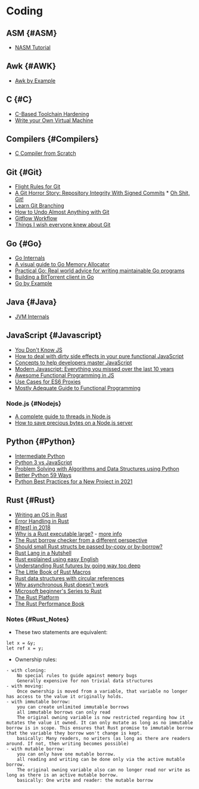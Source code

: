# Coding

## ASM {#ASM}

* [NASM Tutorial](http://cs.lmu.edu/~ray/notes/nasmtutorial/)

## Awk {#AWK}

* [Awk by Example](https://developer.ibm.com/tutorials/l-awk1/)

## C {#C}

* [C-Based Toolchain Hardening](https://www.owasp.org/index.php/C-Based_Toolchain_Hardening)
* [Write your Own Virtual Machine](https://justinmeiners.github.io/lc3-vm/)

## Compilers {#Compilers}

* [C Compiler from Scratch](https://github.com/DoctorWkt/acwj)

## Git {#Git}

* [Flight Rules for Git](https://github.com/k88hudson/git-flight-rules)
* [A Git Horror Story: Repository Integrity With Signed Commits](https://mikegerwitz.com/papers/git-horror-story)
* [Oh Shit, Git!](https://ohshitgit.com/)
* [Learn Git Branching](https://learngitbranching.js.org/)
* [How to Undo Almost Anything with Git](https://github.blog/2015-06-08-how-to-undo-almost-anything-with-git/)
* [Gitflow Workflow](https://www.atlassian.com/git/tutorials/comparing-workflows/gitflow-workflow)
* [Things I wish everyone knew about Git](https://blog.plover.com/prog/git/tips.html)

## Go {#Go}

* [Go Internals](https://github.com/teh-cmc/go-internals)
* [A visual guide to Go Memory Allocator](https://blog.learngoprogramming.com/a-visual-guide-to-golang-memory-allocator-from-ground-up-e132258453ed)
* [Practical Go: Real world advice for writing maintainable Go programs](https://dave.cheney.net/practical-go/presentations/qcon-china.html)
* [Building a BitTorrent client in Go](https://blog.jse.li/posts/torrent/)
* [Go by Example](https://gobyexample.com/)

## Java {#Java}

* [JVM Internals](http://blog.jamesdbloom.com/JVMInternals.html)

## JavaScript {#Javascript}

* [You Don't Know JS](https://github.com/getify/You-Dont-Know-JS)
* [How to deal with dirty side effects in your pure functional JavaScript](https://jrsinclair.com/articles/2018/how-to-deal-with-dirty-side-effects-in-your-pure-functional-javascript/)
* [Concepts to help developers master JavaScript](https://github.com/leonardomso/33-js-concepts)
* [Modern Javascript: Everything you missed over the last 10 years](https://turriate.com/articles/modern-javascript-everything-you-missed-over-10-years)
* [Awesome Functional Programming in JS](https://github.com/stoeffel/awesome-fp-js)
* [Use Cases for ES6 Proxies](https://web.archive.org/web/20160906183818/http://devbryce.com/use-cases-for-es6-proxies/)
* [Mostly Adequate Guide to Functional Programming](https://github.com/MostlyAdequate/mostly-adequate-guide)

### Node.js {#Nodejs}

* [A complete guide to threads in Node.js](https://blog.logrocket.com/a-complete-guide-to-threads-in-node-js-4fa3898fe74f)
* [How to save precious bytes on a Node.js server](https://www.gosquared.com/blog/optimise-node-http-server)

## Python {#Python}

* [Intermediate Python](http://book.pythontips.com/en/latest/index.html)
* [Python 3 vs JavaScript](https://sayazamurai.github.io/python-vs-javascript/)
* [Problem Solving with Algorithms and Data Structures using Python](https://runestone.academy/runestone/books/published/pythonds/index.html)
* [Better Python 59 Ways](https://github.com/SigmaQuan/Better-Python-59-Ways)
* [Python Best Practices for a New Project in 2021](https://mitelman.engineering/blog/python-best-practice/automating-python-best-practices-for-a-new-project/)

## Rust {#Rust}

* [Writing an OS in Rust](https://os.phil-opp.com/first-edition/)
* [Error Handling in Rust](https://blog.burntsushi.net/rust-error-handling/#standard-library-traits-used-for-error-handling)
* [#[test] in 2018](https://blog.jrenner.net/rust/testing/2018/07/19/test-in-2018.html)
* [Why is a Rust executable large?](https://lifthrasiir.github.io/rustlog/why-is-a-rust-executable-large.html) - [more info](https://users.rust-lang.org/t/why-do-rust-programs-use-more-memory-than-the-c-haskell-and-ocaml-versions/3224)
* [The Rust borrow checker from a different perspective](https://blog.systems.ethz.ch/blog/2018/a-hammer-you-can-only-hold-by-the-handle.html)
* [Should small Rust structs be passed by-copy or by-borrow?](https://www.forrestthewoods.com/blog/should-small-rust-structs-be-passed-by-copy-or-by-borrow/)
* [Rust Lang in a Nutshell](https://www.softax.pl/blog/rust-lang-in-a-nutshell-1-introduction/)
* [Rust explained using easy English](https://github.com/Dhghomon/easy_rust)
* [Understanding Rust futures by going way too deep](https://fasterthanli.me/articles/understanding-rust-futures-by-going-way-too-deep)
* [The Little Book of Rust Macros](https://veykril.github.io/tlborm/introduction.html)
* [Rust data structures with circular references](https://veykril.github.io/tlborm/introduction.html)
* [Why asynchronous Rust doesn't work](https://eta.st/2021/03/08/async-rust-2.html)
* [Microsoft beginner's Series to Rust](https://docs.microsoft.com/en-us/shows/beginners-series-to-rust/)
* [The Rust Platform](https://aturon.github.io/blog/2016/07/27/rust-platform/)
* [The Rust Performance Book](https://nnethercote.github.io/perf-book/introduction.html)

### Notes {#Rust_Notes}

* These two statements are equivalent:

```
let x = &y;
let ref x = y;
```

* Ownership rules:

```
- with cloning:
    No special rules to guide against memory bugs
    Generally expensive for non trivial data structures
- with moving:
    Once ownership is moved from a variable, that variable no longer has access to the value it originally holds.
- with immutable borrow: 
    you can create unlimited immutable borrows
    all immutable borrows can only read
    The original owning variable is now restricted regarding how it mutates the value it owned. It can only mutate as long as no immutable borrow is in scope. This ensures that Rust promise to immutable borrow that the variable they borrow won't change is kept.
    basically: Many readers, no writers (as long as there are readers around. If not, then writing becomes possible) 
- with mutable borrow:
    you can only have one mutable borrow.
    all reading and writing can be done only via the active mutable borrow.
    The original owning variable also can no longer read nor write as long as there is an active mutable borrow.
    basically: One write and reader: the mutable borrow 
``` 

